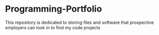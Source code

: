 # Programming-Portfolio
This repository is dedicated to storing files and software that prospective employers can look in to find my code projects

